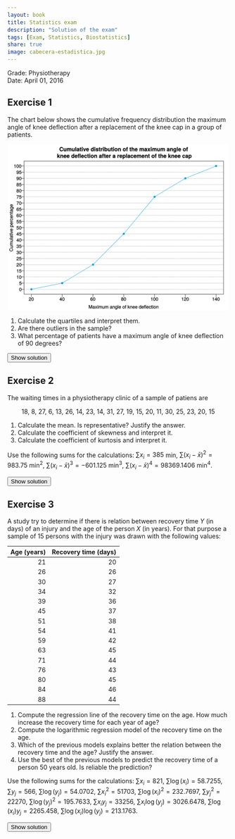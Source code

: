```yaml
---
layout: book
title: Statistics exam
description: "Solution of the exam"
tags: [Exam, Statistics, Biostatistics]
share: true
image: cabecera-estadistica.jpg
---
```




Grade: Physiotherapy  
Date: April 01, 2016

## Exercise 1
The chart below shows the cumulative frequency distribution the maximum angle of knee deflection after a replacement of the knee cap in a group of patients. 
  
<img src="img/knee_angle-1.svg" title="plot of chunk knee_angle" alt="plot of chunk knee_angle" style="display: block; margin: auto;" />

1. Calculate the quartiles and interpret them.
2. Are there outliers in the sample?
3. What percentage of patients have a maximum angle of knee deflection of 90 degrees?

<div><button class="solution">Show solution</button></div>
<div id="solution" style="display: none">
1. $Q_1=64$, $Q_2=83.3333$, $Q_3=100$. <br/>
2. Fences: $F_1=10$ and $F_2=154$. There are no outliers. <br/>
3. $F_{90}=60\%$.
</div>

## Exercise 2
The waiting times in a physiotherapy clinic of a sample of patiens are 

<div style="text-align:center"> 
18, 8, 27, 6, 13, 26, 14, 23, 14, 31, 27, 19, 15, 20, 11, 30, 25, 23, 20, 15
</div>

1. Calculate the mean. Is representative? Justify the answer.
2. Calculate the coefficient of skewness and interpret it. 
3. Calculate the coefficient of kurtosis and interpret it.  

Use the following sums for the calculations: $\sum x_i=385$ min, $\sum(x_i-\bar x)^2=983.75$ min$^2$, $\sum (x_i-\bar x)^3=-601.125$ min$^3$, $\sum (x_i-\bar x)^4=98369.1406$ min$^4$.




<div><button class="solution">Show solution</button></div>
<div id="solution" style="display: none">
1. $\bar x=19.25$ min, $s^2=49.1875$ min$^2$, $s=7.0134$ min, $cv=0.3643$. As the $cv<0.5$ there is a low variability and the mean is representative.<br/>
2. $g_1=-0.0871$. The distribution is almost symmetrical. <br/>
3. $g_2=-0.9671$. The distribution is flatter than a bell curve (platykurtic).
</div>

## Exercise 3
A study try to determine if there is relation between recovery time $Y$ (in days) of an injury and the age of the person $X$ (in years). For that purpose a sample of 15 persons with the injury was drawn with the following values:

| Age (years)| Recovery time (days)|
|-----------:|--------------------:|
|          21|                   20|
|          26|                   26|
|          30|                   27|
|          34|                   32|
|          39|                   36|
|          45|                   37|
|          51|                   38|
|          54|                   41|
|          59|                   42|
|          63|                   45|
|          71|                   44|
|          76|                   43|
|          80|                   45|
|          84|                   46|
|          88|                   44|

1. Compute the regression line of the recovery time on the age. How much increase the recovery time for each year of age?
2. Compute the logarithmic regression model of the recovery time on the age. 
3. Which of the previous models explains better the relation between the recovery time and the age? Justify the answer.
4. Use the best of the previous models to predict the recovery time of a person 50 years old. Is reliable the prediction?

Use the following sums for the calculations:
$\sum x_i=821$, $\sum \log(x_i)=58.7255$, $\sum y_j=566$, $\sum \log(y_j)=54.0702$,
$\sum x_i^2=51703$, $\sum \log(x_i)^2=232.7697$, $\sum y_j^2=22270$, $\sum \log(y_j)^2=195.7633$,
$\sum x_iy_j=33256$, $\sum x_i\log(y_j)=3026.6478$, $\sum \log(x_i)y_j=2265.458$, $\sum \log(x_i)\log(y_j)=213.1763$.

<div><button class="solution">Show solution</button></div>
<div id="solution" style="display: none">

1. Linear model<br/>
$\bar x=54.7333$ years, $s_x^2=451.1289$ years$^2$. <br/>
$\bar y=37.7333$ days, $s_y^2=60.8622$ days$^2$. <br/>
$s_{xy}=151.7956$ years$\cdot$days. <br/>
Regression line of recovery time on age: $y=19.3167 + 0.3365x$. <br/>
Every year of age the recovery time increases 0.3365 days. <br/>

2. Logartihmic model<br/>
$\overline{\log(x)}=3.915$ log(years), $s_{\log(x)}^2=0.1905$ log(years)$^2$. <br/>
$s_{\log(x)y}=3.3033$ log(years)$\cdot$days. <br/>
Logartihmic model of recovery time on age: $y=-30.1526 + 17.3398\log(x)$. <br/>
3. Linear coefficient of determination $r^2=0.8392$. <br/>
Logarithmic coefficient of determination $r^2=0.9411$. <br/>
So the logarithmic model fits better. <br/>
4. $y(50)=-30.1526 + 17.3398\log(50) = 37.6812$.<br/>
</div>


